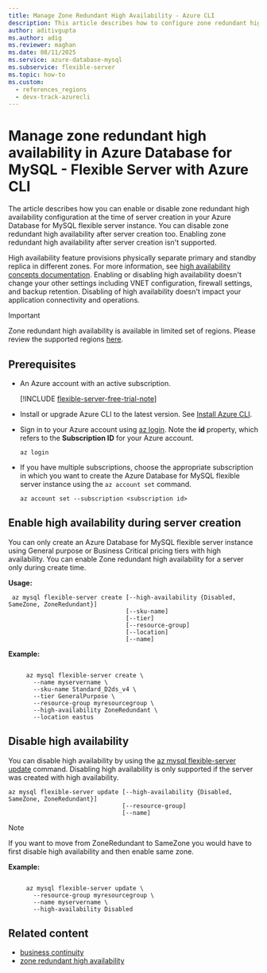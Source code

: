 ```yaml
---
title: Manage Zone Redundant High Availability - Azure CLI
description: This article describes how to configure zone redundant high availability in Azure Database for MySQL - Flexible Server by using the Azure CLI.
author: aditivgupta
ms.author: adig
ms.reviewer: maghan
ms.date: 08/11/2025
ms.service: azure-database-mysql
ms.subservice: flexible-server
ms.topic: how-to
ms.custom:
  - references_regions
  - devx-track-azurecli
---
```


# Manage zone redundant high availability in Azure Database for MySQL - Flexible Server with Azure CLI

The article describes how you can enable or disable zone redundant high availability configuration at the time of server creation in your Azure Database for MySQL flexible server instance. You can disable zone redundant high availability after server creation too. Enabling zone redundant high availability after server creation isn't supported.

High availability feature provisions physically separate primary and standby replica in different zones. For more information, see [high availability concepts documentation](concepts-high-availability.md). Enabling or disabling high availability doesn't change your other settings including VNET configuration, firewall settings, and backup retention. Disabling of high availability doesn't impact your application connectivity and operations.

> [!IMPORTANT]  
> Zone redundant high availability is available in limited set of regions. Please review the supported regions [here](./overview.md#azure-regions).

## Prerequisites

- An Azure account with an active subscription.

    [!INCLUDE [flexible-server-free-trial-note](../includes/flexible-server-free-trial-note.md)]

- Install or upgrade Azure CLI to the latest version. See [Install Azure CLI](/cli/azure/install-azure-cli).
- Sign in to your Azure account using [az login](/cli/azure/reference-index#az-login). Note the **id** property, which refers to the **Subscription ID** for your Azure account.

    ```azurecli-interactive
    az login
    ````

- If you have multiple subscriptions, choose the appropriate subscription in which you want to create the Azure Database for MySQL flexible server instance using the `az account set` command.

    ```azurecli
    az account set --subscription <subscription id>
    ```

## Enable high availability during server creation

You can only create an Azure Database for MySQL flexible server instance using General purpose or Business Critical pricing tiers with high availability. You can enable Zone redundant high availability for a server only during create time.

**Usage:**

   ```azurecli
    az mysql flexible-server create [--high-availability {Disabled, SameZone, ZoneRedundant}]
                                    [--sku-name]
                                    [--tier]
                                    [--resource-group]
                                    [--location]
                                    [--name]
   ```

**Example:**

   ```azurecli
  
        az mysql flexible-server create \
          --name myservername \
          --sku-name Standard_D2ds_v4 \
          --tier GeneralPurpose \
          --resource-group myresourcegroup \
          --high-availability ZoneRedundant \
          --location eastus

   ```

## Disable high availability

You can disable high availability by using the [az mysql flexible-server update](/cli/azure/mysql/flexible-server#az-mysql-flexible-server-update) command. Disabling high availability is only supported if the server was created with high availability.

```azurecli
az mysql flexible-server update [--high-availability {Disabled, SameZone, ZoneRedundant}]
                                [--resource-group]
                                [--name]
```
> [!NOTE]  
> If you want to move from ZoneRedundant to SameZone you would have to first disable high availability and then enable same zone.

**Example:**

   ```azurecli
   
        az mysql flexible-server update \
          --resource-group myresourcegroup \
          --name myservername \
          --high-availability Disabled

   ```

## Related content

- [business continuity](concepts-business-continuity.md)
- [zone redundant high availability](concepts-high-availability.md)
